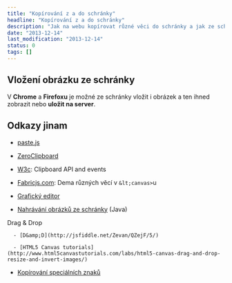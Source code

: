 ```yaml
---
title: "Kopírování z a do schránky"
headline: "Kopírování z a do schránky"
description: "Jak na webu kopírovat různé věci do schránky a jak ze schránky vkládat."
date: "2013-12-14"
last_modification: "2013-12-14"
status: 0
tags: []
---
```


## Vložení obrázku ze schránky

V **Chrome** a **Firefoxu** je možné ze schránky vložit i obrázek a ten ihned zobrazit nebo **uložit na server**.

## Odkazy jinam

  - [paste.js](http://puffant.github.io/paste.js/)

  - [ZeroClipboard](https://github.com/zeroclipboard/zeroclipboard)

  - [W3c](http://dev.w3.org/2006/webapi/clipops/): Clipboard API and events

  - [Fabricjs.com](http://fabricjs.com/demos/): Dema různých věcí v `&lt;canvas>`u

  - [Grafický editor](http://jsvectoreditor.googlecode.com/svn/trunk/index.html)

  - [Nahrávání obrázků ze schránky](http://snag.gy/) (Java)

  Drag &amp; Drop
    
      - [D&amp;D](http://jsfiddle.net/Zevan/QZejF/5/)

      - [HTML5 Canvas tutorials](http://www.html5canvastutorials.com/labs/html5-canvas-drag-and-drop-resize-and-invert-images/)

  - [Kopírování speciálních znaků](http://copypastecharacter.com/)